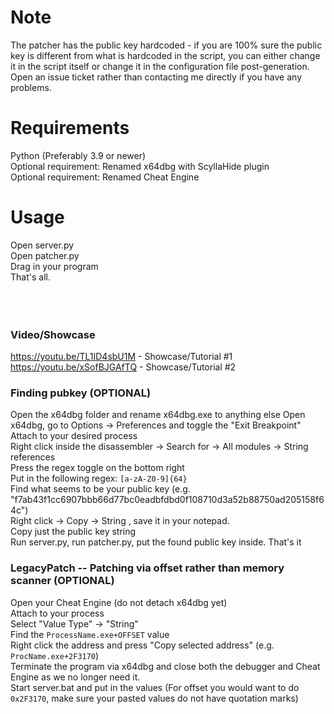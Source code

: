 # Note
The patcher has the public key hardcoded - if you are 100% sure the public key is different from what is hardcoded in the script, you can either change it in the script itself or change it in the configuration file post-generation.<br>
Open an issue ticket rather than contacting me directly if you have any problems.

# Requirements
Python (Preferably 3.9 or newer)<br>
Optional requirement: Renamed x64dbg with ScyllaHide plugin<br>
Optional requirement: Renamed Cheat Engine<br>

# Usage
Open server.py<br>
Open patcher.py<br>
Drag in your program<br>
That's all.<br>
<br><br><br>

### Video/Showcase
https://youtu.be/TL1ID4sbU1M - Showcase/Tutorial #1<br>
https://youtu.be/xSofBJGAfTQ - Showcase/Tutorial #2

### Finding pubkey (OPTIONAL)
Open the x64dbg folder and rename x64dbg.exe to anything else
Open x64dbg, go to Options -> Preferences and toggle the "Exit Breakpoint"<br>
Attach to your desired process<br>
Right click inside the disassembler -> Search for -> All modules -> String references<br>
Press the regex toggle on the bottom right<br>
Put in the following regex: `[a-zA-Z0-9]{64}`<br>
Find what seems to be your public key (e.g. "f7ab43f1cc6907bbb66d77bc0eadbfdbd0f108710d3a52b88750ad205158f64c")<br>
Right click -> Copy -> String , save it in your notepad.<br>
Copy just the public key string<br>
Run server.py, run patcher.py, put the found public key inside. That's it<br>

### LegacyPatch -- Patching via offset rather than memory scanner (OPTIONAL)
Open your Cheat Engine (do not detach x64dbg yet)<br>
Attach to your process<br>
Select "Value Type" -> "String"<br>
Find the `ProcessName.exe+OFFSET` value<br>
Right click the address and press "Copy selected address" (e.g. `ProcName.exe+2F3170`)<br>
Terminate the program via x64dbg and close both the debugger and Cheat Engine as we no longer need it.<br>
Start server.bat and put in the values (For offset you would want to do `0x2F3170`, make sure your pasted values do not have quotation marks)
